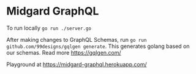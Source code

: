 # Midgard GraphQL

To run locally `go run ./server.go`

After making changes to GraphQL Schemas, run `go run github.com/99designs/gqlgen generate`.
This generates golang based on our schemas. Read more https://gqlgen.com/

Playground at https://midgard-graphql.herokuapp.com/


